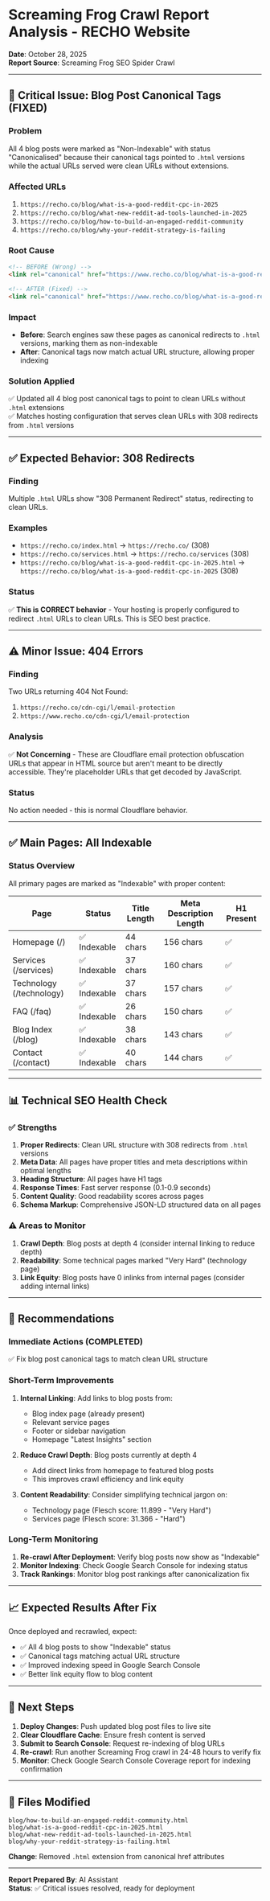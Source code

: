 # Screaming Frog Crawl Report Analysis - RECHO Website

**Date**: October 28, 2025  
**Report Source**: Screaming Frog SEO Spider Crawl

---

## 🔴 Critical Issue: Blog Post Canonical Tags (FIXED)

### Problem
All 4 blog posts were marked as "Non-Indexable" with status "Canonicalised" because their canonical tags pointed to `.html` versions while the actual URLs served were clean URLs without extensions.

### Affected URLs
1. `https://recho.co/blog/what-is-a-good-reddit-cpc-in-2025`
2. `https://recho.co/blog/what-new-reddit-ad-tools-launched-in-2025`
3. `https://recho.co/blog/how-to-build-an-engaged-reddit-community`
4. `https://recho.co/blog/why-your-reddit-strategy-is-failing`

### Root Cause
```html
<!-- BEFORE (Wrong) -->
<link rel="canonical" href="https://www.recho.co/blog/what-is-a-good-reddit-cpc-in-2025.html">

<!-- AFTER (Fixed) -->
<link rel="canonical" href="https://www.recho.co/blog/what-is-a-good-reddit-cpc-in-2025">
```

### Impact
- **Before**: Search engines saw these pages as canonical redirects to `.html` versions, marking them as non-indexable
- **After**: Canonical tags now match actual URL structure, allowing proper indexing

### Solution Applied
✅ Updated all 4 blog post canonical tags to point to clean URLs without `.html` extensions  
✅ Matches hosting configuration that serves clean URLs with 308 redirects from `.html` versions

---

## ✅ Expected Behavior: 308 Redirects

### Finding
Multiple `.html` URLs show "308 Permanent Redirect" status, redirecting to clean URLs.

### Examples
- `https://recho.co/index.html` → `https://recho.co/` (308)
- `https://recho.co/services.html` → `https://recho.co/services` (308)
- `https://recho.co/blog/what-is-a-good-reddit-cpc-in-2025.html` → `https://recho.co/blog/what-is-a-good-reddit-cpc-in-2025` (308)

### Status
✅ **This is CORRECT behavior** - Your hosting is properly configured to redirect `.html` URLs to clean URLs. This is SEO best practice.

---

## ⚠️ Minor Issue: 404 Errors

### Finding
Two URLs returning 404 Not Found:
1. `https://recho.co/cdn-cgi/l/email-protection`
2. `https://www.recho.co/cdn-cgi/l/email-protection`

### Analysis
✅ **Not Concerning** - These are Cloudflare email protection obfuscation URLs that appear in HTML source but aren't meant to be directly accessible. They're placeholder URLs that get decoded by JavaScript.

### Status
No action needed - this is normal Cloudflare behavior.

---

## ✅ Main Pages: All Indexable

### Status Overview
All primary pages are marked as "Indexable" with proper content:

| Page | Status | Title Length | Meta Description Length | H1 Present |
|------|--------|--------------|-------------------------|------------|
| Homepage (/) | ✅ Indexable | 44 chars | 156 chars | ✅ |
| Services (/services) | ✅ Indexable | 37 chars | 160 chars | ✅ |
| Technology (/technology) | ✅ Indexable | 37 chars | 157 chars | ✅ |
| FAQ (/faq) | ✅ Indexable | 26 chars | 150 chars | ✅ |
| Blog Index (/blog) | ✅ Indexable | 38 chars | 143 chars | ✅ |
| Contact (/contact) | ✅ Indexable | 40 chars | 144 chars | ✅ |

---

## 📊 Technical SEO Health Check

### ✅ Strengths
1. **Proper Redirects**: Clean URL structure with 308 redirects from `.html` versions
2. **Meta Data**: All pages have proper titles and meta descriptions within optimal lengths
3. **Heading Structure**: All pages have H1 tags
4. **Response Times**: Fast server response (0.1-0.9 seconds)
5. **Content Quality**: Good readability scores across pages
6. **Schema Markup**: Comprehensive JSON-LD structured data on all pages

### ⚠️ Areas to Monitor
1. **Crawl Depth**: Blog posts at depth 4 (consider internal linking to reduce depth)
2. **Readability**: Some technical pages marked "Very Hard" (technology page)
3. **Link Equity**: Blog posts have 0 inlinks from internal pages (consider adding internal links)

---

## 🎯 Recommendations

### Immediate Actions (COMPLETED)
✅ Fix blog post canonical tags to match clean URL structure

### Short-Term Improvements
1. **Internal Linking**: Add links to blog posts from:
   - Blog index page (already present)
   - Relevant service pages
   - Footer or sidebar navigation
   - Homepage "Latest Insights" section

2. **Reduce Crawl Depth**: Blog posts currently at depth 4
   - Add direct links from homepage to featured blog posts
   - This improves crawl efficiency and link equity

3. **Content Readability**: Consider simplifying technical jargon on:
   - Technology page (Flesch score: 11.899 - "Very Hard")
   - Services page (Flesch score: 31.366 - "Hard")

### Long-Term Monitoring
1. **Re-crawl After Deployment**: Verify blog posts now show as "Indexable"
2. **Monitor Indexing**: Check Google Search Console for indexing status
3. **Track Rankings**: Monitor blog post rankings after canonicalization fix

---

## 📈 Expected Results After Fix

Once deployed and recrawled, expect:
- ✅ All 4 blog posts to show "Indexable" status
- ✅ Canonical tags matching actual URL structure
- ✅ Improved indexing speed in Google Search Console
- ✅ Better link equity flow to blog content

---

## 🚀 Next Steps

1. **Deploy Changes**: Push updated blog post files to live site
2. **Clear Cloudflare Cache**: Ensure fresh content is served
3. **Submit to Search Console**: Request re-indexing of blog URLs
4. **Re-crawl**: Run another Screaming Frog crawl in 24-48 hours to verify fix
5. **Monitor**: Check Google Search Console Coverage report for indexing confirmation

---

## 📝 Files Modified

```
blog/how-to-build-an-engaged-reddit-community.html
blog/what-is-a-good-reddit-cpc-in-2025.html
blog/what-new-reddit-ad-tools-launched-in-2025.html
blog/why-your-reddit-strategy-is-failing.html
```

**Change**: Removed `.html` extension from canonical href attributes

---

**Report Prepared By**: AI Assistant  
**Status**: ✅ Critical issues resolved, ready for deployment
